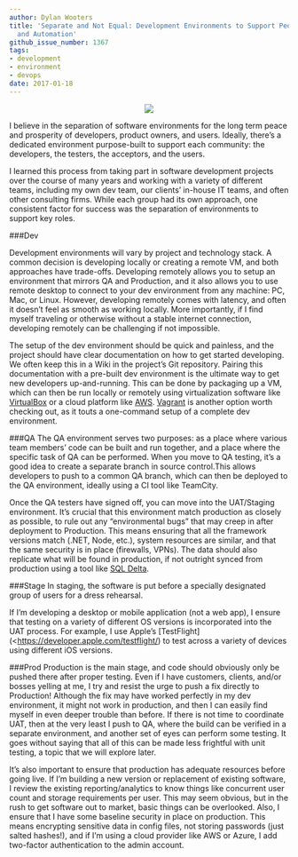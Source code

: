```yaml
---
author: Dylan Wooters
title: 'Separate and Not Equal: Development Environments to Support People, Process,
  and Automation'
github_issue_number: 1367
tags:
- development
- environment
- devops
date: 2017-01-18
---
```

<div class="separator" style="clear: both; text-align: center;"><img border="0" src="/blog/2017/01/separate-not-equal-dev-environments/bauhausstage.jpg"/></div>

I believe in the separation of software environments for the long term peace and prosperity of developers, product owners, and users. Ideally, there’s a dedicated environment purpose-built to support each community: the developers, the testers, the acceptors, and the users.

I learned this process from taking part in software development projects over the course of many years and working with a variety of different teams, including my own dev team, our clients’ in-house IT teams, and often other consulting firms. While each group had its own approach, one consistent factor for success was the separation of environments to support key roles.

###Dev

Development environments will vary by project and technology stack. A common decision is developing locally or creating a remote VM, and both approaches have trade-offs. Developing remotely allows you to setup an environment that mirrors QA and Production, and it also allows you to use remote desktop to connect to your dev environment from any machine: PC, Mac, or Linux. However, developing remotely comes with latency, and often it doesn’t feel as smooth as working locally. More importantly, if I find myself traveling or otherwise without a stable internet connection, developing remotely can be challenging if not impossible.

The setup of the dev environment should be quick and painless, and the project should have clear documentation on how to get started developing. We often keep this in a Wiki in the project’s Git repository. Pairing this documentation with a pre-built dev environment is the ultimate way to get new developers up-and-running. This can be done by packaging up a VM, which can then be run locally or remotely using virtualization software like [VirtualBox](www.virtualbox.org) or a cloud platform like [AWS](https://aws.amazon.com). [Vagrant](https://www.vagrantup.com) is another option worth checking out, as it touts a one-command setup of a complete dev environment.

###QA
The QA environment serves two purposes: as a place where various team members’ code can be built and run together, and a place where the specific task of QA can be performed. When you move to QA testing, it’s a good idea to create a separate branch in source control.This allows developers to push to a common QA branch, which can then be deployed to the QA environment, ideally using a CI tool like TeamCity.

Once the QA testers have signed off, you can move into the UAT/Staging environment. It’s crucial that this environment match production as closely as possible, to rule out any “environmental bugs” that may creep in after deployment to Production. This means ensuring that all the framework versions match (.NET, Node, etc.), system resources are similar, and that the same security is in place (firewalls, VPNs). The data should also replicate what will be found in production, if not outright synced from production using a tool like [SQL Delta](https://www.sqldelta.com/).

###Stage
In staging, the software is put before a specially designated group of users for a dress rehearsal.

If I’m developing a desktop or mobile application (not a web app), I ensure that testing on a variety of different OS versions is incorporated into the UAT process. For example, I use Apple’s [TestFlight](<https://developer.apple.com/testflight/) to test across a variety of devices using different iOS versions.

###Prod
Production is the main stage, and code should obviously only be pushed there after proper testing. Even if I have customers, clients, and/or bosses yelling at me, I try and resist the urge to push a fix directly to Production! Although the fix may have worked perfectly in my dev environment, it might not work in production, and then I can easily find myself in even deeper trouble than before. If there is not time to coordinate UAT, then at the very least I push to QA, where the build can be verified in a separate environment, and another set of eyes can perform some testing. It goes without saying that all of this can be made less frightful with unit testing, a topic that we will explore later.

It’s also important to ensure that production has adequate resources before going live. If I’m building a new version or replacement of existing software, I review the existing reporting/​analytics to know things like concurrent user count and storage requirements per user. This may seem obvious, but in the rush to get software out to market, basic things can be overlooked. Also, I ensure that I have some baseline security in place on production. This means encrypting sensitive data in config files, not storing passwords (just salted hashes!), and if I’m using a cloud provider like AWS or Azure, I add two-factor authentication to the admin account.
